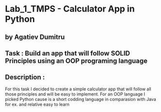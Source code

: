 # Lab_1_TMPS - Calculator App in Python

## by Agatiev Dumitru

## Task : Build an app that will follow SOLID Principles using an OOP programing language

## Description :
For this task I decided to create a simple calculator app that will follow all those principles and will be easy to implement. For an OOP language I picked Python cause is a short codding language in comparasion with Java for ex. and relative easy to learn
